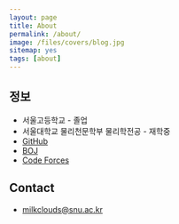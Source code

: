 ```yaml
---
layout: page
title: About
permalink: /about/
image: /files/covers/blog.jpg
sitemap: yes
tags: [about]
---
```


## 정보

* 서울고등학교 - 졸업
* 서울대학교 물리천문학부 물리학전공 - 재학중   
* [GitHub](https://github.com/milkclouds)  
* [BOJ](https://www.acmicpc.net/user/milkclouds)  
* [Code Forces](http://codeforces.com/profile/)  

## Contact
* milkclouds@snu.ac.kr
